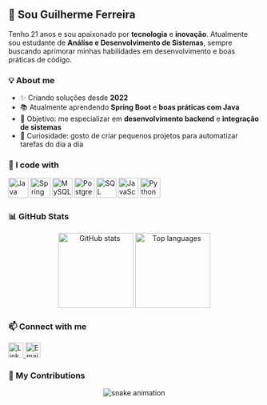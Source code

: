 <h2 align="left">👋 Sou Guilherme Ferreira</h2>

<p align="left">
Tenho 21 anos e sou apaixonado por <b>tecnologia</b> e <b>inovação</b>.  
Atualmente sou estudante de <b>Análise e Desenvolvimento de Sistemas</b>, sempre buscando aprimorar minhas habilidades em desenvolvimento e boas práticas de código.
</p>

###

<h3 align="left">💡 About me</h3>

- ✨ Criando soluções desde **2022**  
- 📚 Atualmente aprendendo **Spring Boot** e **boas práticas com Java**  
- 🎯 Objetivo: me especializar em **desenvolvimento backend** e **integração de sistemas**  
- 🎲 Curiosidade: gosto de criar pequenos projetos para automatizar tarefas do dia a dia  

###

<h3 align="left">🧠 I code with</h3>

<p align="left">
  <img src="https://cdn.jsdelivr.net/gh/devicons/devicon/icons/java/java-original.svg" height="40" alt="Java logo" />
  <img src="https://cdn.jsdelivr.net/gh/devicons/devicon/icons/spring/spring-original.svg" height="40" alt="Spring Boot logo" />
  <img src="https://cdn.jsdelivr.net/gh/devicons/devicon/icons/mysql/mysql-original.svg" height="40" alt="MySQL logo" />
  <img src="https://cdn.jsdelivr.net/gh/devicons/devicon/icons/postgresql/postgresql-original.svg" height="40" alt="PostgreSQL logo" />
  <img src="https://cdn.jsdelivr.net/gh/devicons/devicon/icons/microsoftsqlserver/microsoftsqlserver-plain.svg" height="40" alt="SQL Server logo" />
  <img src="https://cdn.jsdelivr.net/gh/devicons/devicon/icons/javascript/javascript-original.svg" height="40" alt="JavaScript logo" />
  <img src="https://cdn.jsdelivr.net/gh/devicons/devicon/icons/python/python-original.svg" height="40" alt="Python logo" />
</p>

###

<h3 align="left">📊 GitHub Stats</h3>

<div align="center">
  <img src="https://github-readme-stats.vercel.app/api?username=GuilhermeFerreira&show_icons=true&theme=dracula" height="150" alt="GitHub stats" />
  <img src="https://github-readme-stats.vercel.app/api/top-langs/?username=GuilhermeFerreira&layout=compact&theme=dracula" height="150" alt="Top languages" />
</div>

###

<h3 align="left">📫 Connect with me</h3>

<p align="left">
  <a href=www.linkedin.com/in/guilhermeff45 target="_blank">
    <img src="https://cdn.jsdelivr.net/gh/devicons/devicon/icons/linkedin/linkedin-original.svg" height="30" alt="LinkedIn logo" />
  </a>
  <a href="mailto:guilhermeferreira564@email.com">
    <img src="https://cdn-icons-png.flaticon.com/512/732/732200.png" height="30" alt="Email icon" />
  </a>
</p>

###

<h3 align="left">🐍 My Contributions</h3>

<p align="center">
  <img src="https://raw.githubusercontent.com/GuilhermeFerreira/GuilhermeFerreira/output/github-contribution-grid-snake.svg" alt="snake animation" />
</p>

